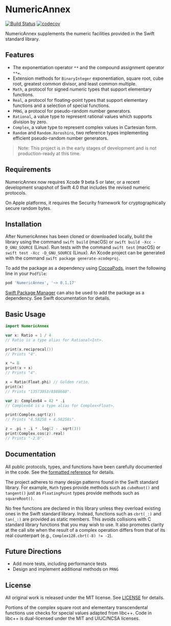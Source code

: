 # NumericAnnex

[![Build Status](https://travis-ci.org/xwu/NumericAnnex.svg?branch=master)](https://travis-ci.org/xwu/NumericAnnex)
[![codecov](https://codecov.io/gh/xwu/NumericAnnex/branch/master/graph/badge.svg)](https://codecov.io/gh/xwu/NumericAnnex)

NumericAnnex supplements the numeric facilities provided in the Swift standard
library.


## Features

- The exponentiation operator `**` and the compound assignment operator `**=`.
- Extension methods for `BinaryInteger` exponentiation, square root, cube root,
  greatest common divisor, and least common multiple.
- `Math`, a protocol for signed numeric types that support elementary functions.
- `Real`, a protocol for floating-point types that support elementary functions
  and a selection of special functions.
- `PRNG`, a protocol for pseudo-random number generators.
- `Rational`, a value type to represent rational values which supports division
  by zero.
- `Complex`, a value type to represent complex values in Cartesian form.
- `Random` and `Random.Xoroshiro`, two reference types implementing efficient
  pseudo-random number generators.

> Note: This project is in the early stages of development and is not
> production-ready at this time.


## Requirements

NumericAnnex now requires Xcode 9 beta 5 or later, or a recent development
snapshot of Swift 4.0 that includes the revised numeric protocols.

On Apple platforms, it requires the Security framework for cryptographically
secure random bytes.


## Installation

After NumericAnnex has been cloned or downloaded locally, build the library
using the command `swift build` (macOS) or `swift build -Xcc -D_GNU_SOURCE`
(Linux). Run tests with the command `swift test` (macOS) or
`swift test -Xcc -D_GNU_SOURCE` (Linux). An Xcode project can be generated with
the command `swift package generate-xcodeproj`.

To add the package as a dependency using [CocoaPods](https://cocoapods.org),
insert the following line in your `Podfile`:

```ruby
pod 'NumericAnnex', '~> 0.1.17'
```

[Swift Package Manager](https://swift.org/package-manager/) can also be used to
add the package as a dependency. See Swift documentation for details.


## Basic Usage

```swift
import NumericAnnex

var x: Ratio = 1 / 4
// Ratio is a type alias for Rational<Int>.

print(x.reciprocal())
// Prints "4".

x *= 8
print(x + x)
// Prints "4".

x = Ratio(Float.phi) // Golden ratio.
print(x)
// Prints "13573053/8388608".

var z: Complex64 = 42 * .i
// Complex64 is a type alias for Complex<Float>.

print(Complex.sqrt(z))
// Prints "4.58258 + 4.58258i".

z = .pi + .i * .log(2 - .sqrt(3))
print(Complex.cos(z).real)
// Prints "-2.0".
```


## Documentation

All public protocols, types, and functions have been carefully documented in the
code. See the [formatted reference](https://xwu.github.io/NumericAnnex/) for
details.

The project adheres to many design patterns found in the Swift standard library.
For example, `Math` types provide methods such as `cubeRoot()` and `tangent()`
just as `FloatingPoint` types provide methods such as `squareRoot()`.

No free functions are declared in this library unless they overload existing
ones in the Swift standard library. Instead, functions such as `cbrt(_:)` and
`tan(_:)` are provided as static members. This avoids collisions with C standard
library functions that you may wish to use. It also promotes clarity at the call
site when the result of a complex operation differs from that of its real
counterpart (e.g., `Complex128.cbrt(-8) != -2`).


## Future Directions

- Add more tests, including performance tests
- Design and implement additional methods on `PRNG`


## License

All original work is released under the MIT license. See
[LICENSE](https://github.com/xwu/NumericAnnex/blob/master/LICENSE) for details.

Portions of the complex square root and elementary transcendental functions use
checks for special values adapted from libc++. Code in libc++ is dual-licensed
under the MIT and UIUC/NCSA licenses.
